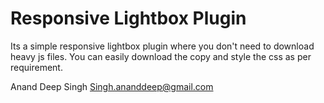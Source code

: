 # Responsive Lightbox Plugin
Its a simple responsive lightbox plugin where you don't need to download heavy js files. You can easily download the copy and style the css as per requirement.


Anand Deep Singh
Singh.ananddeep@gmail.com
